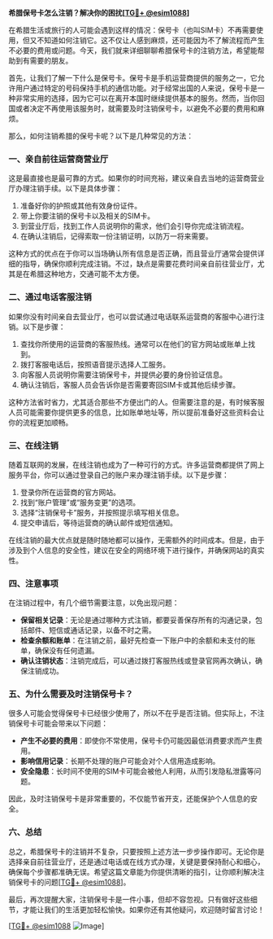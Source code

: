 **希腊保号卡怎么注销？解决你的困扰[[TG💪+ @esim1088](https://t.me/s/esim1088)]**

在希腊生活或旅行的人可能会遇到这样的情况：保号卡（也叫SIM卡）不再需要使用，但又不知道如何注销它。这不仅让人感到麻烦，还可能因为不了解流程而产生不必要的费用或问题。今天，我们就来详细聊聊希腊保号卡的注销方法，希望能帮助到有需要的朋友。

首先，让我们了解一下什么是保号卡。保号卡是手机运营商提供的服务之一，它允许用户通过特定的号码保持手机的通信功能。对于经常出国的人来说，保号卡是一种非常实用的选择，因为它可以在离开本国时继续提供基本的服务。然而，当你回国或者决定不再使用该服务时，就需要及时注销保号卡，以避免不必要的费用和麻烦。

那么，如何注销希腊的保号卡呢？以下是几种常见的方法：

### **一、亲自前往运营商营业厅**
这是最直接也是最可靠的方式。如果你的时间充裕，建议亲自去当地的运营商营业厅办理注销手续。以下是具体步骤：
1. 准备好你的护照或其他有效身份证件。
2. 带上你要注销的保号卡以及相关的SIM卡。
3. 到营业厅后，找到工作人员说明你的需求，他们会引导你完成注销流程。
4. 在确认注销后，记得索取一份注销证明，以防万一将来需要。

这种方式的优点在于你可以当场确认所有信息是否正确，而且营业厅通常会提供详细的指导，确保你顺利完成注销。不过，缺点是需要花费时间亲自前往营业厅，尤其是在希腊这种地方，交通可能不太方便。

### **二、通过电话客服注销**
如果你没有时间亲自去营业厅，也可以尝试通过电话联系运营商的客服中心进行注销。以下是步骤：
1. 查找你所使用的运营商的客服热线。通常可以在他们的官方网站或账单上找到。
2. 拨打客服电话后，按照语音提示选择人工服务。
3. 向客服人员说明你需要注销保号卡，并提供必要的身份验证信息。
4. 确认注销后，客服人员会告诉你是否需要寄回SIM卡或其他后续步骤。

这种方法省时省力，尤其适合那些不方便出门的人。但需要注意的是，有时候客服人员可能需要你提供更多的信息，比如账单地址等，所以提前准备好这些资料会让你的流程更加顺畅。

### **三、在线注销**
随着互联网的发展，在线注销也成为了一种可行的方式。许多运营商都提供了网上服务平台，你可以通过登录自己的账户来办理注销手续。以下是步骤：
1. 登录你所在运营商的官方网站。
2. 找到“账户管理”或“服务变更”的选项。
3. 选择“注销保号卡”服务，并按照提示填写相关信息。
4. 提交申请后，等待运营商的确认邮件或短信通知。

在线注销的最大优点就是随时随地都可以操作，无需额外的时间成本。但是，由于涉及到个人信息的安全性，建议在安全的网络环境下进行操作，并确保网站的真实性。

### **四、注意事项**
在注销过程中，有几个细节需要注意，以免出现问题：
- **保留相关记录**：无论是通过哪种方式注销，都要妥善保存所有的沟通记录，包括邮件、短信或通话记录，以备不时之需。
- **检查余额和账单**：在注销之前，最好先检查一下账户中的余额和未支付的账单，确保没有任何遗漏。
- **确认注销状态**：注销完成后，可以通过拨打客服热线或登录官网再次确认，确保注销成功。

### **五、为什么需要及时注销保号卡？**
很多人可能会觉得保号卡已经很少使用了，所以不在乎是否注销。但实际上，不注销保号卡可能会带来以下问题：
- **产生不必要的费用**：即使你不常使用，保号卡仍可能因最低消费要求而产生费用。
- **影响信用记录**：长期不处理的账户可能会对个人信用造成影响。
- **安全隐患**：长时间不使用的SIM卡可能会被他人利用，从而引发隐私泄露等问题。

因此，及时注销保号卡是非常重要的，不仅能节省开支，还能保护个人信息的安全。

### **六、总结**
总之，希腊保号卡的注销并不复杂，只要按照上述方法一步步操作即可。无论你是选择亲自前往营业厅，还是通过电话或在线方式办理，关键是要保持耐心和细心，确保每个步骤都准确无误。希望这篇文章能为你提供清晰的指引，让你顺利解决注销保号卡的问题[[TG💪+ @esim1088](https://t.me/s/esim1088)]。

最后，再次提醒大家，注销保号卡是一件小事，但却不容忽视。只有做好这些细节，才能让我们的生活更加轻松愉快。如果你还有其他疑问，欢迎随时留言讨论！

[[TG💪+ @esim1088](https://t.me/s/esim1088) ![Image](https://i.postimg.cc/4NQfJmqS/Snipaste-2025-05-13-00-14-12.png)]